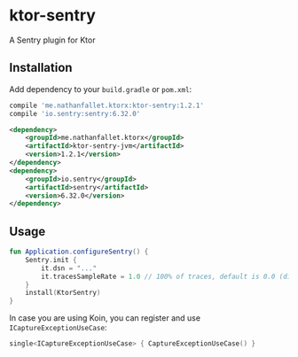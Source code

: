 # ktor-sentry

A Sentry plugin for Ktor

## Installation

Add dependency to your `build.gradle` or `pom.xml`:

```groovy
compile 'me.nathanfallet.ktorx:ktor-sentry:1.2.1'
compile 'io.sentry:sentry:6.32.0'
```

```xml
<dependency>
    <groupId>me.nathanfallet.ktorx</groupId>
    <artifactId>ktor-sentry-jvm</artifactId>
    <version>1.2.1</version>
</dependency>
<dependency>
    <groupId>io.sentry</groupId>
    <artifactId>sentry</artifactId>
    <version>6.32.0</version>
</dependency>
```

## Usage

```kotlin
fun Application.configureSentry() {
    Sentry.init {
        it.dsn = "..."
        it.tracesSampleRate = 1.0 // 100% of traces, default is 0.0 (disabled)
    }
    install(KtorSentry)
}
```

In case you are using Koin, you can register and use `ICaptureExceptionUseCase`:

```kotlin
single<ICaptureExceptionUseCase> { CaptureExceptionUseCase() }
```

